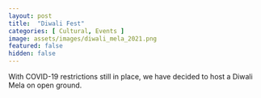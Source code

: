 ```yaml
---
layout: post
title:  "Diwali Fest"
categories: [ Cultural, Events ]
image: assets/images/diwali_mela_2021.png
featured: false
hidden: false
---
```


With COVID-19 restrictions still in place, we have decided to host a Diwali Mela on open ground. 